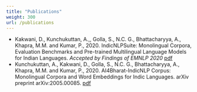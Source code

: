 ```yaml
---
title: "Publications"
weight: 300
url: /publications
---
```





* Kakwani, D., Kunchukuttan, A.,, Golla, S., N.C. G., Bhattacharyya, A., Khapra, M.M. and Kumar, P., 2020. IndicNLPSuite: Monolingual Corpora, Evaluation Benchmarks and Pre-trained Multilingual Language Models for Indian Languages. *Accepted by Findings of EMNLP 2020* [pdf](https://indicnlp.ai4bharat.org/papers/arxiv2020_indicnlp_corpus.pdf)
* Kunchukuttan, A., Kakwani, D., Golla, S., N.C. G., Bhattacharyya, A., Khapra, M.M. and Kumar, P., 2020. AI4Bharat-IndicNLP Corpus: Monolingual Corpora and Word Embeddings for Indic Languages. arXiv preprint arXiv:2005.00085. [pdf](https://arxiv.org/pdf/2005.00085.pdf)

